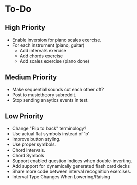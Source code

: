 # To-Do
## High Priority
* Enable inversion for piano scales exercise.
* For each instrument (piano, guitar)
  * Add intervals exercise
  * Add chords exercise
  * Add scales exercise (piano done)
## Medium Priority
* Make sequential sounds cut each other off?
* Post to musictheory subreddit.
* Stop sending anaytics events in test.
## Low Priority
* Change "Flip to back" terminology?
* Use actual flat symbols instead of 'b'
* Improve button styling.
* Use proper symbols.
* Chord intervals.
* Chord Symbols
* Support enabled question indices when double-inverting.
* Add support for dynamically generated flash card decks
* Share more code between interval recognition exercises.
* Interval Type Changes When Lowering/Raising